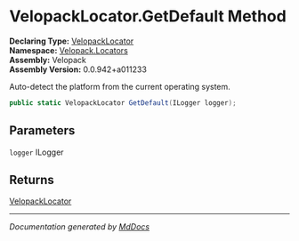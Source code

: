 ﻿<!--  
  <auto-generated>   
    The contents of this file were generated by a tool.  
    Changes to this file may be list if the file is regenerated  
  </auto-generated>   
-->

# VelopackLocator.GetDefault Method

**Declaring Type:** [VelopackLocator](../index.md)  
**Namespace:** [Velopack.Locators](../../index.md)  
**Assembly:** Velopack  
**Assembly Version:** 0.0.942+a011233

Auto\-detect the platform from the current operating system.

```csharp
public static VelopackLocator GetDefault(ILogger logger);
```

## Parameters

`logger`  ILogger

## Returns

[VelopackLocator](../index.md)

___

*Documentation generated by [MdDocs](https://github.com/ap0llo/mddocs)*
